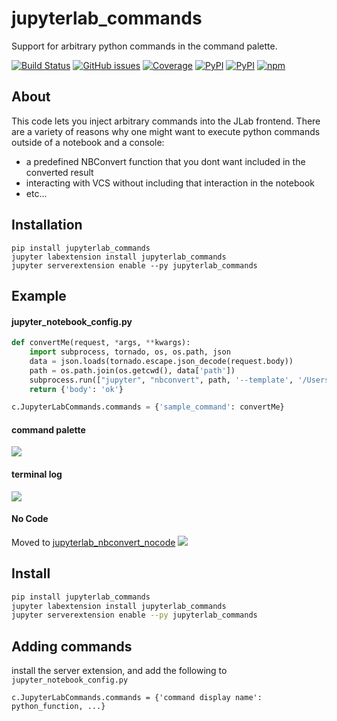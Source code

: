 # jupyterlab_commands
Support for arbitrary python commands in the command palette. 

[![Build Status](https://dev.azure.com/tpaine154/jupyter/_apis/build/status/timkpaine.jupyterlab_commands?branchName=main)](https://dev.azure.com/tpaine154/jupyter/_build/latest?definitionId=14&branchName=main)
[![GitHub issues](https://img.shields.io/github/issues/timkpaine/jupyterlab_commands.svg)]()
[![Coverage](https://img.shields.io/azure-devops/coverage/tpaine154/jupyter/14/main)](https://dev.azure.com/tpaine154/jupyter/_build?definitionId=14&_a=summary)
[![PyPI](https://img.shields.io/pypi/l/jupyterlab_commands.svg)](https://pypi.python.org/pypi/jupyterlab_commands)
[![PyPI](https://img.shields.io/pypi/v/jupyterlab_commands.svg)](https://pypi.python.org/pypi/jupyterlab_commands)
[![npm](https://img.shields.io/npm/v/jupyterlab_commands.svg)](https://www.npmjs.com/package/jupyterlab_commands)

## About
This code lets you inject arbitrary commands into the JLab frontend. There are a variety of reasons why one might want to execute python commands outside of a notebook and a console:

- a predefined NBConvert function that you dont want included in the converted result
- interacting with VCS without including that interaction in the notebook
- etc...

## Installation
```
pip install jupyterlab_commands
jupyter labextension install jupyterlab_commands
jupyter serverextension enable --py jupyterlab_commands
```

## Example 
#### jupyter_notebook_config.py
```python
def convertMe(request, *args, **kwargs):
    import subprocess, tornado, os, os.path, json
    data = json.loads(tornado.escape.json_decode(request.body))
    path = os.path.join(os.getcwd(), data['path'])
    subprocess.run(["jupyter", "nbconvert", path, '--template', '/Users/theocean154/.jupyter/test.tpl', '--to', 'html'])
    return {'body': 'ok'}

c.JupyterLabCommands.commands = {'sample_command': convertMe}
```

#### command palette
![](https://raw.githubusercontent.com/timkpaine/jupyterlab_commands/main/docs/2.png)

#### terminal log
![](https://raw.githubusercontent.com/timkpaine/jupyterlab_commands/main/docs/3.png)

#### No Code
Moved to [jupyterlab_nbconvert_nocode](https://github.com/timkpaine/jupyterlab_nbconvert_nocode)
![](https://raw.githubusercontent.com/timkpaine/jupyterlab_commands/main/docs/4.png)


## Install
```bash
pip install jupyterlab_commands
jupyter labextension install jupyterlab_commands
jupyter serverextension enable --py jupyterlab_commands
```

## Adding commands
install the server extension, and add the following to `jupyter_notebook_config.py`

```python3
c.JupyterLabCommands.commands = {'command display name': python_function, ...}
```
